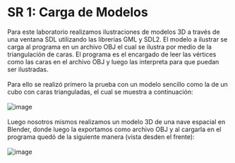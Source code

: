 # SR 1: Carga de Modelos
Para este laboratorio realizamos ilustraciones de modelos 3D a través de una ventana SDL utilizando las librerias GML y SDL2. El modelo a ilustrar se carga al programa en un archivo OBJ el cual se ilustra por medio de la triangulación de caras. El programa es el encargado de leer las vértices como las caras en el archivo OBJ y luego las interpreta para que puedan ser ilustradas. <br><br>
Para ello se realizó primero la prueba con un modelo sencillo como la de un cubo con caras trianguladas, el cual se muestra a continuación: <br><br>
![image](https://github.com/LINDAINES213/SR1-Carga_de_Modelos/assets/77686175/3456f5f0-b43b-4c62-9897-8a6077bc6e93)<br><br>
Luego nosotros mismos realizamos un modelo 3D de una nave espacial en Blender, donde luego la exportamos como archivo OBJ y al cargarla en el programa quedó de la siguiente manera (vista desden el frente): <br><br>
![image](https://github.com/LINDAINES213/SR1-Carga_de_Modelos/assets/77686175/50e72f99-93fe-4cd1-8f90-c9702a81f4bf)<br><br>
